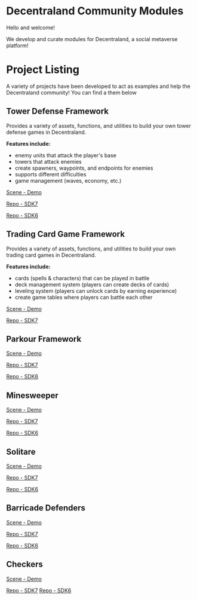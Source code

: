 # Decentraland Community Modules

Hello and welcome!

We develop and curate modules for Decentraland, a social metaverse platform! 


# Project Listing

A variety of projects have been developed to act as examples and help the Decentraland community! You can find a  them below


## Tower Defense Framework
Provides a variety of assets, functions, and utilities to build your own tower defense games in Decentraland. 

**Features include:**
- enemy units that attack the player's base
- towers that attack enemies
- create spawners, waypoints, and endpoints for enemies
- supports different difficulties
- game management (waves, economy, etc.)

[Scene - Demo]()


[Repo - SDK7](https://github.com/Decentraland-Community-Modules/DCL-TD-Framework-SDK7)

[Repo - SDK6](https://github.com/Decentraland-Community-Modules/DCL-TD-Framework-SDK6)


## Trading Card Game Framework
Provides a variety of assets, functions, and utilities to build your own trading card games in Decentraland.

**Features include:**
- cards (spells & characters) that can be played in battle
- deck management system (players can create decks of cards)
- leveling system (players can unlock cards by earning experience)
- create game tables where players can battle each other

[Scene - Demo]()


[Repo - SDK7](https://github.com/Decentraland-Community-Modules/DCL-TCG-Framework-SDK7)


## Parkour Framework
<TODO> 

[Scene - Demo]()


[Repo - SDK7](https://github.com/Decentraland-Community-Modules/DCL-Parkour-Framework-SDK7)

[Repo - SDK6](https://github.com/Decentraland-Community-Modules/DCL-Parkour-Framework-SDK6)



## Minesweeper
<TODO>

[Scene - Demo]()


[Repo - SDK7](https://github.com/Decentraland-Community-Modules/DCL-Minesweeper-SDK7)

[Repo - SDK6](https://github.com/Decentraland-Community-Modules/DCL-Minesweeper-SDK6)



## Solitare
<TODO>

[Scene - Demo]()


[Repo - SDK7]()

[Repo - SDK6](https://github.com/Decentraland-Community-Modules/DCL-Card-Game-Framework-SDK6)



## Barricade Defenders
<TODO>

[Scene - Demo]()


[Repo - SDK7]()

[Repo - SDK6](https://github.com/Decentraland-Community-Modules/DCL-Barricade-Defenders-SDK6)



## Checkers
<TODO>

[Scene - Demo]()

[Repo - SDK7]()
[Repo - SDK6](https://github.com/Decentraland-Community-Modules/DCL-Checkers-SDK6)


